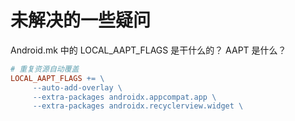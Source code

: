 # 未解决的一些疑问

Android.mk 中的 LOCAL_AAPT_FLAGS 是干什么的？ AAPT 是什么？

```makefile
# 重复资源自动覆盖
LOCAL_AAPT_FLAGS += \
     --auto-add-overlay \
     --extra-packages androidx.appcompat.app \
     --extra-packages androidx.recyclerview.widget \
```
